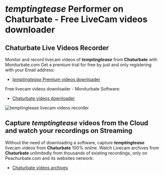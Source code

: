 # _temptingtease_ Performer on Chaturbate - Free LiveCam videos downloader

## Chaturbate Live Videos Recorder

Monitor and record livecam videos of **_temptingtease_** from **Chaturbate** with Moniturbate.com
Get a premium trial for free by just and only registering with your Email address:
* [_temptingtease_ Premium videos downloader](https://moniturbate.com/request-demo-licence-key.html)

Free livecam videos downloader - Moniturbate Software:
* [Chaturbate videos downloader](https://moniturbate.com/moniturbate-download-software.html)

![_temptingtease_ livecam videos recorder](https://peachurnet.com/templates/moniturbate-software.png)


## Capture _temptingtease_ videos from the Cloud and watch your recordings on Streaming

Without the need of downloading a software, capture **_temptingtease_** livecam videos from **Chaturbate** 100% online.
Watch Livecam archives from **Chaturbate** unlimitedly from thousands of existing recordings, only on Peachurbate.com and its websites network:
* [Chaturbate videos archives](https://peachurnet.com/)